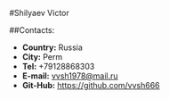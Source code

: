 #Shilyaev Victor

##Contacts:
* **Country:** Russia
* **City:** Perm
* **Tel:** +79128868303
* **E-mail:** vvsh1978@mail.ru
* **Git-Hub:** https://github.com/vvsh666